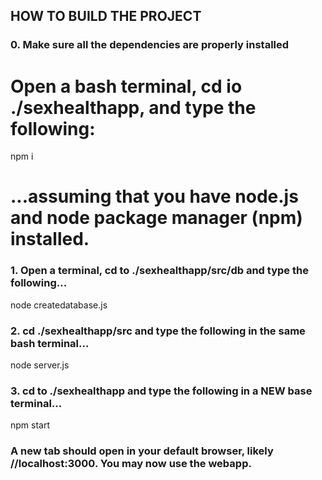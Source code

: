 ## HOW TO BUILD THE PROJECT

### 0. Make sure all the dependencies are properly installed
# Open a bash terminal, cd io ./sexhealthapp, and type the following:

npm i

# ...assuming that you have node.js and node package manager (npm) installed.

### 1. Open a terminal, cd to ./sexhealthapp/src/db and type the following...

node createdatabase.js

### 2. cd ./sexhealthapp/src and type the following in the same bash terminal...

node server.js

### 3. cd to ./sexhealthapp and type the following in a NEW base terminal...

npm start

### A new tab should open in your default browser, likely //localhost:3000. You may now use the webapp.